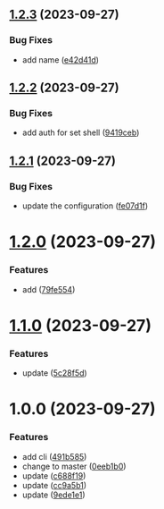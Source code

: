 ## [1.2.3](https://github.com/fwx5618177/operculum/compare/v1.2.2...v1.2.3) (2023-09-27)


### Bug Fixes

* add name ([e42d41d](https://github.com/fwx5618177/operculum/commit/e42d41daa80304e053eba7e6755679686b354a9d))

## [1.2.2](https://github.com/fwx5618177/operculum/compare/v1.2.1...v1.2.2) (2023-09-27)


### Bug Fixes

* add auth for set shell ([9419ceb](https://github.com/fwx5618177/operculum/commit/9419ceb845522efddfff1691434f8954b7eb9103))

## [1.2.1](https://github.com/fwx5618177/operculum/compare/v1.2.0...v1.2.1) (2023-09-27)


### Bug Fixes

* update the configuration ([fe07d1f](https://github.com/fwx5618177/operculum/commit/fe07d1fc3b7e48b7b683881dff8beaa008788920))

# [1.2.0](https://github.com/fwx5618177/operculum/compare/v1.1.0...v1.2.0) (2023-09-27)


### Features

* add ([79fe554](https://github.com/fwx5618177/operculum/commit/79fe554bcedf5c6668f91168c5bda62213a5ac7c))

# [1.1.0](https://github.com/fwx5618177/operculum/compare/v1.0.0...v1.1.0) (2023-09-27)


### Features

* update ([5c28f5d](https://github.com/fwx5618177/operculum/commit/5c28f5dcd0cfbd2d3dba805e64edb83c9b6dfe38))

# 1.0.0 (2023-09-27)


### Features

* add cli ([491b585](https://github.com/fwx5618177/operculum/commit/491b585623415b247c70bf20fd342c9e2e960bac))
* change to master ([0eeb1b0](https://github.com/fwx5618177/operculum/commit/0eeb1b05691fcb85f8d6f5f25143966abe46854d))
* update ([c688f19](https://github.com/fwx5618177/operculum/commit/c688f19bbdd70f3ce8df4f4ae3103945c8c2cea3))
* update ([cc9a5b1](https://github.com/fwx5618177/operculum/commit/cc9a5b1525e2bdaf3520becd1215a8622aa5caa9))
* update ([9ede1e1](https://github.com/fwx5618177/operculum/commit/9ede1e1aa50c325a32c2ee314817018e12700cbb))
